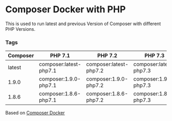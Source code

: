 # Composer Docker with PHP

This is used to run latest and previous Version of Composer with different PHP Versions.

### Tags

| Composer | PHP 7.1 | PHP 7.2 | PHP 7.3 |
|----------|------------------------|------------------------|------------------------|
| latest | composer:latest-php7.1 | composer:latest-php7.2 | composer:latest-php7.3 |
| 1.9.0 | composer:1.9.0-php7.1 | composer:1.9.0-php7.2 | composer:1.9.0-php7.3 |
| 1.8.6 | composer:1.8.6-php7.1 | composer:1.8.6-php7.2 | composer:1.8.6-php7.3 |

Based on [Composer Docker](https://github.com/composer/docker)
